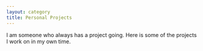 ```yaml
---
layout: category
title: Personal Projects
---
```


I am someone who always has a project going. Here is some of the projects
I work on in my own time.
